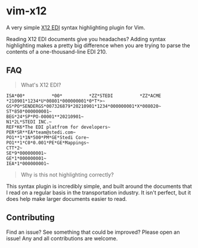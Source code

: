 # vim-x12

A very simple [X12 EDI][x12-edi] syntax highlighting plugin for Vim.

Reading X12 EDI documents give you headaches? Adding syntax highlighting makes a pretty big difference when you are trying to parse the contents of a one-thousand-line EDI 210.

## FAQ

> What's X12 EDI?

```
ISA*00*          *00*          *ZZ*STEDI          *ZZ*ACME           *210901*1234*U*00801*000000001*0*T*>~
GS*PO*SENDERGS*007326879*20210901*1234*000000001*X*008020~
ST*850*000000001~
BEG*24*SP*PO-00001**20210901~
N1*2L*STEDI INC.~
REF*K6*The EDI platfrom for developers~
PER*SR**EA*team@stedi.com~
PO1**1*1N*500*PM*GE*Stedi Core~
PO1**1*C0*0.001*PE*GE*Mappings~
CTT*2~
SE*9*000000001~
GE*1*000000001~
IEA*1*000000001~
```

> Why is this not highlighting <item> correctly?

This syntax plugin is incredibly simple, and built around the documents that I read on a regular basis in the transportation industry. It isn't perfect, but it does help make larger documents easier to read.

## Contributing

Find an issue? See something that could be improved? Please open an issue! Any and all contributions are welcome.

<!-- Reference -->

[x12-edi]: https://www.stedi.com/edi
